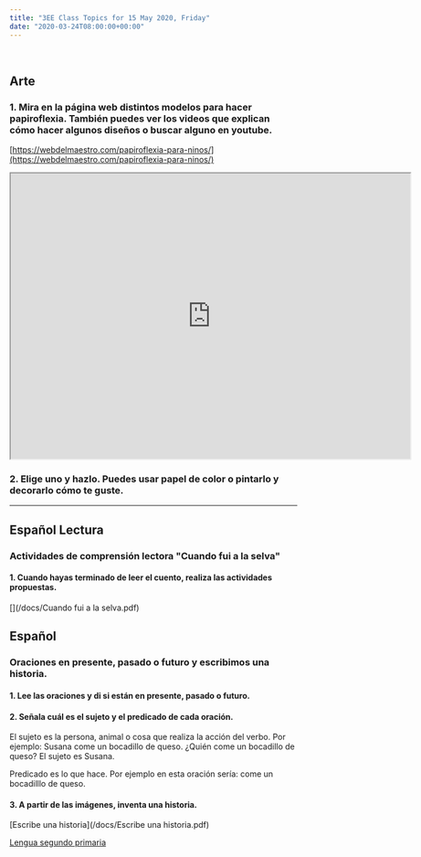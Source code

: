 ```yaml
---
title: "3EE Class Topics for 15 May 2020, Friday"
date: "2020-03-24T08:00:00+00:00"
---
```


&nbsp;

## Arte

### 1. Mira en la página web distintos modelos para hacer papiroflexia. También puedes ver los videos que explican cómo hacer algunos diseños o buscar alguno en youtube.

[https://webdelmaestro.com/papiroflexia-para-ninos/](https://webdelmaestro.com/papiroflexia-para-ninos/)

<iframe src="https://webdelmaestro.com/papiroflexia-para-ninos/" width="700px" height="500px" allowfullscreen /></iframe>

### 2. Elige uno y hazlo. Puedes usar papel de color o pintarlo y decorarlo cómo te guste.

<hr>

## Español Lectura

### Actividades de comprensión lectora "Cuando fui a la selva"

#### 1. Cuando hayas terminado de leer el cuento, realiza las actividades propuestas.

[](/docs/Cuando fui a la selva.pdf)


## Español

### Oraciones en presente, pasado o futuro y escribimos una historia.

#### 1. Lee las oraciones y di si están en presente, pasado o futuro.

#### 2. Señala cuál es el sujeto y el predicado de cada oración.

El sujeto es la persona, animal o cosa que realiza la acción del verbo. Por ejemplo: Susana come un bocadillo de queso. ¿Quién come un bocadillo de queso? El sujeto es Susana.

Predicado es lo que hace. Por ejemplo en esta oración sería: come un bocadilllo de queso.

#### 3. A partir de las imágenes, inventa una historia.

[Escribe una historia](/docs/Escribe una historia.pdf)

[Lengua segundo primaria](/docs/lengua-segundo-primaria.pdf)

<br/>
<br/>

